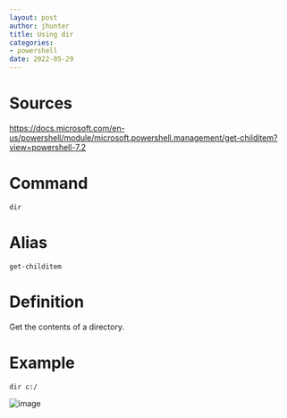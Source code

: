 ```yaml
---
layout: post
author: jhunter
title: Using dir
categories:
- powershell
date: 2022-05-29
---
```


# Sources
https://docs.microsoft.com/en-us/powershell/module/microsoft.powershell.management/get-childitem?view=powershell-7.2

# Command
`dir`

# Alias
`get-childitem`

# Definition
Get the contents of a directory.

# Example
`dir c:/`


![image](https://james-hunter.github.io/pictures/20220529_1.jpg)


